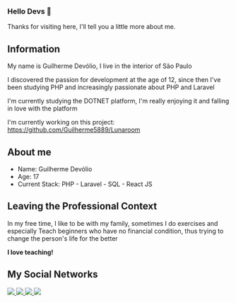 ### Hello Devs 👋

Thanks for visiting here, I'll tell you a little more about me.

## Information

My name is Guilherme Devólio, I live in the interior of São Paulo

I discovered the passion for development at the age of 12, since then I've been studying PHP and increasingly passionate about PHP and Laravel

I'm currently studying the DOTNET platform, I'm really enjoying it and falling in love with the platform

I'm currently working on this project: https://github.com/Guilherme5889/Lunaroom

## About me

* Name: Guilherme Devólio
* Age: 17
* Current Stack: PHP - Laravel - SQL - React JS

## Leaving the Professional Context

In my free time, I like to be with my family, sometimes I do exercises and especially Teach beginners who have no financial condition, thus trying to change the person's life for the better

**I love teaching!**

## My Social Networks

<div>
    <a target='_blank' href="https://twitter.com/DevGuilherme1">
        <img src="https://img.shields.io/badge/Twitter-1DA1F2?style=for-the-badge&logo=twitter&logoColor=white">
    </a>
    <a target='_blank' href="https://instagram.com/guilhermedevolio">
        <img src="https://img.shields.io/badge/Instagram-E4405F?style=for-the-badge&logo=instagram&logoColor=white">
    </a>
    <a target='_blank' href="https://linkedin.com/in/https://www.linkedin.com/in/guilherme-dev%C3%B3lio-3442a01b4/">
        <img src="https://img.shields.io/badge/LinkedIn-0077B5?style=for-the-badge&logo=linkedin&logoColor=white">
    </a>
    <a target='_blank' href="https://www.youtube.com/channel/UCWvpng3UehEnVM8THSNW15A">
        <img src="https://img.shields.io/badge/YouTube-FF0000?style=for-the-badge&logo=youtube&logoColor=white">
    </a>
</div>
